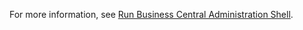 For more information, see [Run Business Central Administration Shell](../../administration/administration-shell).
